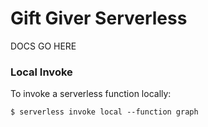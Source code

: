 <!--
title: Gift Giver Serverless
description: A single-module GraphQL endpoint with query and mutation functionality.
-->

# Gift Giver Serverless

DOCS GO HERE


### Local Invoke

To invoke a serverless function locally: 

`
$ serverless invoke local --function graph
`